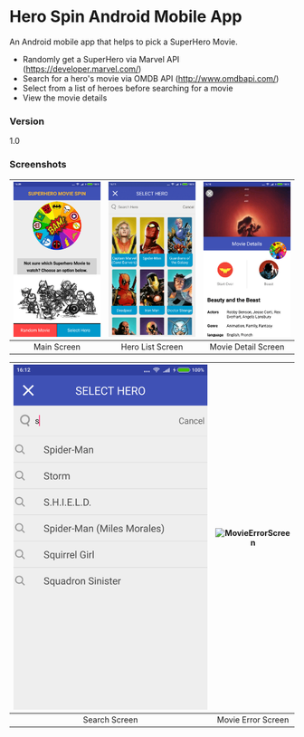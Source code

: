 # Hero Spin Android Mobile App

An Android mobile app that helps to pick a SuperHero Movie.

  - Randomly get a SuperHero via Marvel API (https://developer.marvel.com/)
  - Search for a hero's movie via OMDB API (http://www.omdbapi.com/)
  - Select from a list of heroes before searching for a movie
  - View the movie details
 
### Version
1.0

### Screenshots
| ![MainScreen](https://github.com/sauyee333/HeroMoviePicker/blob/master/screenshot/mainScreen.png)  | ![HeroListScreen](https://github.com/sauyee333/HeroMoviePicker/blob/master/screenshot/heroListScreen.png) | ![MovieDetailScreen](https://github.com/sauyee333/HeroMoviePicker/blob/master/screenshot/movieDetailScreen.png) |
|:---:|:---:|:---:|
| Main Screen | Hero List Screen | Movie Detail Screen |

| ![SearchScreen](https://github.com/sauyee333/HeroMoviePicker/blob/master/screenshot/heroSearchScreen.png)  | ![MovieErrorScreen](https://github.com/sauyee333/HeroMoviePicker/blob/feature/cleanup/screenshot/mainErrorScreen.png) |
|:---:|:---:|
| Search Screen | Movie Error Screen |